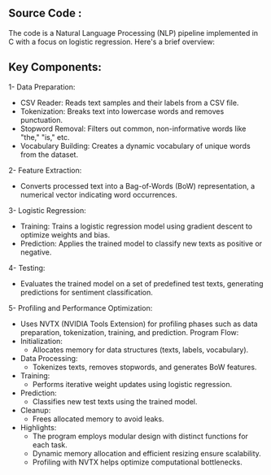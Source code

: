 ## Source Code :

The code is a Natural Language Processing (NLP) pipeline implemented in C with a focus on logistic regression. Here's a brief overview:

## Key Components:
1- Data Preparation:
- CSV Reader: Reads text samples and their labels from a CSV file.
- Tokenization: Breaks text into lowercase words and removes punctuation.
- Stopword Removal: Filters out common, non-informative words like "the," "is," etc.
- Vocabulary Building: Creates a dynamic vocabulary of unique words from the dataset.

2- Feature Extraction:
- Converts processed text into a Bag-of-Words (BoW) representation, a numerical vector indicating word occurrences.

3- Logistic Regression:
- Training: Trains a logistic regression model using gradient descent to optimize weights and bias.
- Prediction: Applies the trained model to classify new texts as positive or negative.

4- Testing:
- Evaluates the trained model on a set of predefined test texts, generating predictions for sentiment classification.

5- Profiling and Performance Optimization:
- Uses NVTX (NVIDIA Tools Extension) for profiling phases such as data preparation, tokenization, training, and prediction.
Program Flow:
 - Initialization:
    - Allocates memory for data structures (texts, labels, vocabulary).
  - Data Processing:
      - Tokenizes texts, removes stopwords, and generates BoW features.
  - Training:
      - Performs iterative weight updates using logistic regression.
  - Prediction:
      - Classifies new test texts using the trained model.
  - Cleanup:
      - Frees allocated memory to avoid leaks.
- Highlights:
  - The program employs modular design with distinct functions for each task.
  - Dynamic memory allocation and efficient resizing ensure scalability.
  - Profiling with NVTX helps optimize computational bottlenecks.

